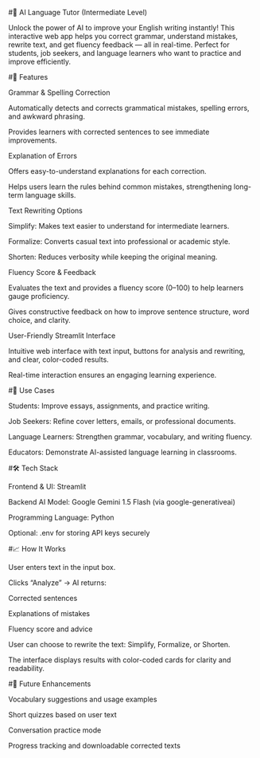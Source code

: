 #📝 AI Language Tutor (Intermediate Level)

Unlock the power of AI to improve your English writing instantly! This interactive web app helps you correct grammar, understand mistakes, rewrite text, and get fluency feedback — all in real-time. Perfect for students, job seekers, and language learners who want to practice and improve efficiently.

#🚀 Features

Grammar & Spelling Correction

Automatically detects and corrects grammatical mistakes, spelling errors, and awkward phrasing.

Provides learners with corrected sentences to see immediate improvements.

Explanation of Errors

Offers easy-to-understand explanations for each correction.

Helps users learn the rules behind common mistakes, strengthening long-term language skills.

Text Rewriting Options

Simplify: Makes text easier to understand for intermediate learners.

Formalize: Converts casual text into professional or academic style.

Shorten: Reduces verbosity while keeping the original meaning.

Fluency Score & Feedback

Evaluates the text and provides a fluency score (0–100) to help learners gauge proficiency.

Gives constructive feedback on how to improve sentence structure, word choice, and clarity.

User-Friendly Streamlit Interface

Intuitive web interface with text input, buttons for analysis and rewriting, and clear, color-coded results.

Real-time interaction ensures an engaging learning experience.

#🎯 Use Cases

Students: Improve essays, assignments, and practice writing.

Job Seekers: Refine cover letters, emails, or professional documents.

Language Learners: Strengthen grammar, vocabulary, and writing fluency.

Educators: Demonstrate AI-assisted language learning in classrooms.

#🛠 Tech Stack

Frontend & UI: Streamlit

Backend AI Model: Google Gemini 1.5 Flash (via google-generativeai)

Programming Language: Python

Optional: .env for storing API keys securely

#📈 How It Works

User enters text in the input box.

Clicks “Analyze” → AI returns:

Corrected sentences

Explanations of mistakes

Fluency score and advice

User can choose to rewrite the text: Simplify, Formalize, or Shorten.

The interface displays results with color-coded cards for clarity and readability.

#🔗 Future Enhancements

Vocabulary suggestions and usage examples

Short quizzes based on user text

Conversation practice mode

Progress tracking and downloadable corrected texts
